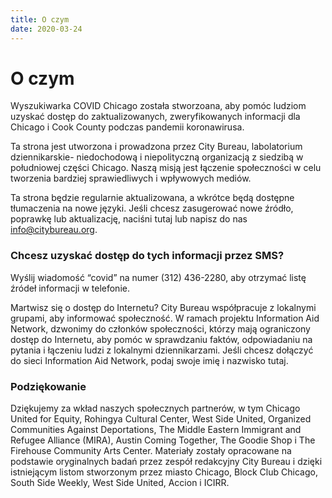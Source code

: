 ```yaml
---
title: O czym
date: 2020-03-24
---
```


# O czym

Wyszukiwarka COVID Chicago została stworzoana, aby pomóc ludziom uzyskać dostęp do zaktualizowanych, zweryfikowanych informacji dla Chicago i Cook County podczas pandemii koronawirusa.

Ta strona jest utworzona i prowadzona przez City Bureau, labolatorium dziennikarskie- niedochodową i niepolityczną organizacją z siedzibą w południowej części Chicago. Naszą misją jest łączenie społeczności w celu tworzenia bardziej sprawiedliwych i wpływowych mediów.

Ta strona będzie regularnie aktualizowana, a wkrótce będą dostępne tłumaczenia na nowe języki.
Jeśli chcesz zasugerować nowe źródło, poprawkę lub aktualizację, naciśni tutaj lub napisz do nas info@citybureau.org.

### Chcesz uzyskać dostęp do tych informacji przez SMS?

Wyślij wiadomość “covid” na numer (312) 436-2280, aby otrzymać listę źródeł informacji w telefonie.

Martwisz się o dostęp do Internetu?
City Bureau współpracuje z lokalnymi grupami, aby informować społeczność. W ramach projektu Information Aid Network, dzwonimy do członków społeczności, którzy mają ograniczony dostęp do Internetu, aby pomóc w sprawdzaniu faktów, odpowiadaniu na pytania i łączeniu ludzi z lokalnymi dziennikarzami. Jeśli chcesz dołączyć do sieci Information Aid Network, podaj swoje imię i nazwisko tutaj.

### Podziękowanie

Dziękujemy za wkład naszych społecznych partnerów, w tym Chicago United for Equity, Rohingya Cultural Center, West Side United, Organized Communities Against Deportations, The Middle Eastern Immigrant and Refugee Alliance (MIRA), Austin Coming Together, The Goodie Shop i The Firehouse Community Arts Center. Materiały zostały opracowane na podstawie oryginalnych badań przez zespół redakcyjny City Bureau i dzięki istniejącym listom stworzonym przez miasto Chicago, Block Club Chicago, South Side Weekly, West Side United, Accion i ICIRR.
